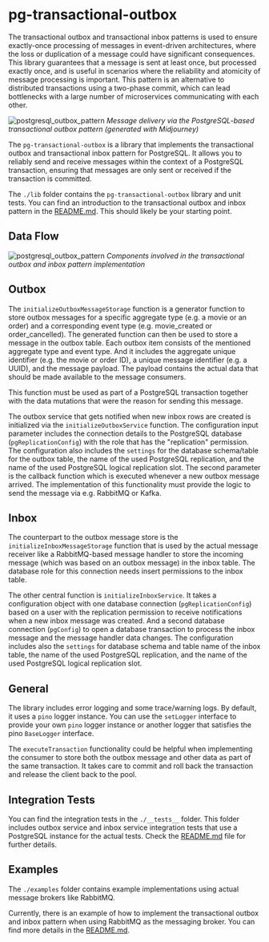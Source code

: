 # pg-transactional-outbox

The transactional outbox and transactional inbox patterns is used to ensure
exactly-once processing of messages in event-driven architectures, where the
loss or duplication of a message could have significant consequences. This
library guarantees that a message is sent at least once, but processed exactly
once, and is useful in scenarios where the reliability and atomicity of message
processing is important. This pattern is an alternative to distributed
transactions using a two-phase commit, which can lead bottlenecks with a large
number of microservices communicating with each other.

![postgresql_outbox_pattern](https://user-images.githubusercontent.com/9946441/211221740-a10d3c0b-dfa9-4c4e-84fb-068f6e63aaac.jpeg)
_Message delivery via the PostgreSQL-based transactional outbox pattern
(generated with Midjourney)_

The `pg-transactional-outbox` is a library that implements the transactional
outbox and transactional inbox pattern for PostgreSQL. It allows you to reliably
send and receive messages within the context of a PostgreSQL transaction,
ensuring that messages are only sent or received if the transaction is
committed.

The `./lib` folder contains the `pg-transactional-outbox` library and unit
tests. You can find an introduction to the transactional outbox and inbox
pattern in the [README.md](./lib/README.md). This should likely be your starting
point.

## Data Flow

![postgresql_outbox_pattern](https://user-images.githubusercontent.com/9946441/215294397-b9b622a1-f923-4d28-a3e0-2ca9f849b63b.png)
_Components involved in the transactional outbox and inbox pattern
implementation_

## Outbox

The `initializeOutboxMessageStorage` function is a generator function to store
outbox messages for a specific aggregate type (e.g. a movie or an order) and a
corresponding event type (e.g. movie_created or order_cancelled). The generated
function can then be used to store a message in the outbox table. Each outbox
item consists of the mentioned aggregate type and event type. And it includes
the aggregate unique identifier (e.g. the movie or order ID), a unique message
identifier (e.g. a UUID), and the message payload. The payload contains the
actual data that should be made available to the message consumers.

This function must be used as part of a PostgreSQL transaction together with the
data mutations that were the reason for sending this message.

The outbox service that gets notified when new inbox rows are created is
initialized via the `initializeOutboxService` function. The configuration input
parameter includes the connection details to the PostgreSQL database
(`pgReplicationConfig`) with the role that has the "replication" permission. The
configuration also includes the `settings` for the database schema/table for the
outbox table, the name of the used PostgreSQL replication, and the name of the
used PostgreSQL logical replication slot. The second parameter is the callback
function which is executed whenever a new outbox message arrived. The
implementation of this functionality must provide the logic to send the message
via e.g. RabbitMQ or Kafka.

## Inbox

The counterpart to the outbox message store is the
`initializeInboxMessageStorage` function that is used by the actual message
receiver like a RabbitMQ-based message handler to store the incoming message
(which was based on an outbox message) in the inbox table. The database role for
this connection needs insert permissions to the inbox table.

The other central function is `initializeInboxService`. It takes a configuration
object with one database connection (`pgReplicationConfig`) based on a user with
the replication permission to receive notifications when a new inbox message was
created. And a second database connection (`pgConfig`) to open a database
transaction to process the inbox message and the message handler data changes.
The configuration includes also the `settings` for database schema and table
name of the inbox table, the name of the used PostgreSQL replication, and the
name of the used PostgreSQL logical replication slot.

## General

The library includes error logging and some trace/warning logs. By default, it
uses a `pino` logger instance. You can use the `setLogger` interface to provide
your own `pino` logger instance or another logger that satisfies the pino
`BaseLogger` interface.

The `executeTransaction` functionality could be helpful when implementing the
consumer to store both the outbox message and other data as part of the same
transaction. It takes care to commit and roll back the transaction and release
the client back to the pool.

## Integration Tests

You can find the integration tests in the `./__tests__` folder. This folder
includes outbox service and inbox service integration tests that use a
PostgreSQL instance for the actual tests. Check the
[README.md](./__tests__/README.md) file for further details.

## Examples

The `./examples` folder contains example implementations using actual message
brokers like RabbitMQ.

Currently, there is an example of how to implement the transactional outbox and
inbox pattern when using RabbitMQ as the messaging broker. You can find more
details in the [README.md](./examples/rabbitmq/README.md).
